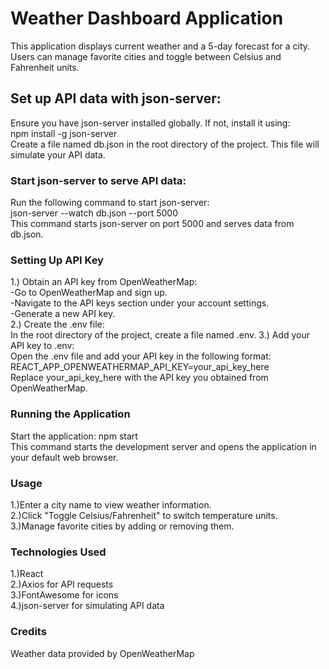 # Weather Dashboard Application
This application displays current weather and a 5-day forecast for a city. Users can manage favorite cities and toggle between Celsius and Fahrenheit units.

## Set up API data with json-server:

Ensure you have json-server installed globally. If not, install it using:\
npm install -g json-server\
Create a file named db.json in the root directory of the project. This file will simulate your API data.

### Start json-server to serve API data:
Run the following command to start json-server:\
json-server --watch db.json --port 5000\
This command starts json-server on port 5000 and serves data from db.json.

### Setting Up API Key
1.) Obtain an API key from OpenWeatherMap:\
-Go to OpenWeatherMap and sign up.\
-Navigate to the API keys section under your account settings.\
-Generate a new API key.\
2.) Create the .env file:\
  In the root directory of the project, create a file named .env.
3.) Add your API key to .env:\
   Open the .env file and add your API key in the following format:\
   REACT_APP_OPENWEATHERMAP_API_KEY=your_api_key_here\
   Replace your_api_key_here with the API key you obtained from OpenWeatherMap.

### Running the Application
Start the application: npm start\
This command starts the development server and opens the application in your default web browser.

### Usage
1.)Enter a city name to view weather information.\
2.)Click "Toggle Celsius/Fahrenheit" to switch temperature units.\
3.)Manage favorite cities by adding or removing them.

### Technologies Used
1.)React\
2.)Axios for API requests\
3.)FontAwesome for icons\
4.)json-server for simulating API data

### Credits
Weather data provided by OpenWeatherMap



